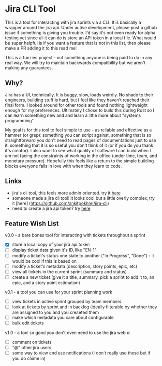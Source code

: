 # Jira CLI Tool

This is a tool for interacting with jira sprints via a CLI. It is basically a wrapper around the jira api. Under active development, please post a github issue if something is giving you trouble. I'd say it's not even ready for alpha testing yet since all it can do is store an API token in a local file. What would be super helpful is if you want a feature that is not in this list, then please make a PR adding it to this read me! 

This is a funzies project - not something anyone is being paid to do in any real way. We will try to maintain backwards compatibility but we aren't making any guarantees.

## Why?

Jira has a UI, technically. It is buggy, slow, loads weirdly. No shade to their engineers, building stuff is hard, but I feel like they haven't reached their final form. I looked around for other tools and found nothing lightweight enough for my preferences. Ultimately I chose to build this during Rust so I can learn something new and and learn a little more about "systems programming".

My goal is for this tool to feel simple to use - as reliable and effective as a hammer (or grep): something you can script against, something that is so straightforward you don't need to read pages of documentations just to use it, something that it is so useful you don't think of it (or if you do you thank it's creator). I also want to see what quality of software I can build when I am not facing the constraints of working in the office (under time, team, and monetary pressure). Hopefully this feels like a return to the simple building blocks everyone falls in love with when they learn to code.

## Links

- jira's cli tool, this feels more admin oriented. try it [here](https://marketplace.atlassian.com/apps/6398/jira-command-line-interface-cli?tab=overview&hosting=cloud)
- someone made a jira cli tool! it looks cool but a little overly complex, try it [here] (https://github.com/ankitpokhrel/jira-cli)
- need to create a jira api token? try [here](https://id.atlassian.com/manage-profile/security/api-tokens)

## Feature Wish List

v0.0 - a bare bones tool for interacting with tickets throughout a sprint
- [x] store a local copy of your jira api token
- [ ] display ticket data given it's ID, like "EN-1"
- [ ] modify a ticket's status one state to another ("In Progress", "Done") - it would be cool if this is based on
- [ ] modify a ticket's metadata (description, story points, epic, etc)
- [ ] view all tickets in the current sprint (summary and status)
- [ ] create a new ticket (give it a title, summary, pick a sprint to add it to, an epic, and a story point estimation)

v0.1 - a tool you can use for your sprint planning work
- [ ] view tickets in active sprint grouped by team members
- [ ] look at tickets by sprint and in backlog (ideally filterable by whether they are assigned to you and you creaeted them
- [ ] make which metadata you care about configurable
- [ ] bulk edit tickets

v1.0 - a tool so good you don't even need to use the jira web ui
- [ ] comment on tickets
- [ ] "@" other jira users
- [ ] some way to view and use notifications (I don't really use these but if you do chime in)
